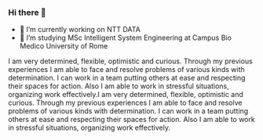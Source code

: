 ### Hi there 👋

- 🔭 I’m currently working on NTT DATA
- 🌱 I’m studying MSc Intelligent System Engineering at Campus Bio Medico University of Rome
  
I am very determined, flexible, optimistic and curious. Through my previous experiences I am able to face and resolve problems of various kinds with determination. I can work in a team putting others at ease and respecting their spaces for action. Also I am able to work in stressful situations, organizing work effectively.I am very determined, flexible, optimistic and curious. Through my previous experiences I am able to face and resolve problems of various kinds with determination. I can work in a team putting others at ease and respecting their spaces for action. Also I am able to work in stressful situations, organizing work effectively.


<!--
**Ignazio-Emanuele-Picciche/Ignazio-Emanuele-Picciche** is a ✨ _special_ ✨ repository because its `README.md` (this file) appears on your GitHub profile.

Here are some ideas to get you started:

- 🔭 I’m currently working on ...
- 🌱 I’m currently learning ...
- 👯 I’m looking to collaborate on ...
- 🤔 I’m looking for help with ...
- 💬 Ask me about ...
- 📫 How to reach me: ...
- 😄 Pronouns: ...
- ⚡ Fun fact: ...
-->

